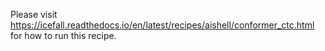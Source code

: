 Please visit
<https://icefall.readthedocs.io/en/latest/recipes/aishell/conformer_ctc.html>
for how to run this recipe.
